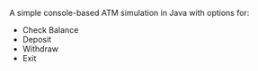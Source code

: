 A simple console-based ATM simulation in Java with options for:
- Check Balance
- Deposit
- Withdraw
- Exit
